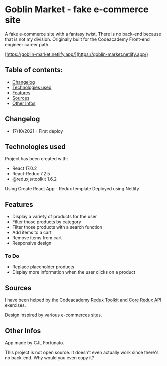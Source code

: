 # Goblin Market - fake e-commerce site

A fake e-commerce site with a fantasy twist. There is no back-end because that is not my division. Originally built for the Codeacademy Front-end engineer career path.

[https://goblin-market.netlify.app/](https://goblin-market.netlify.app/)

## Table of contents:

* [Changelog](#changelog)
* [Technologies used](#technologies-used)
* [Features](#features)
* [Sources](#sources)
* [Other Infos](#other-infos)

## Changelog

* 17/10/2021 - First deploy

## Technologies used

Project has been created with:
* React 17.0.2
* React-Redux 7.2.5
* @reduxjs/toolkit 1.6.2

Using Create React App - Redux template
Deployed using Netlify

## Features

* Display a variety of products for the user
* Filter those products by category
* Filter those products with a search function
* Add items to a cart
* Remove items from cart
* Responsive design

### To Do

* Replace placeholder products
* Display more information when the user clicks on a product

## Sources

I have been helped by the Codeacademy [Redux Toolkit](https://www.codecademy.com/paths/front-end-engineer-career-path/tracks/fecp-redux/modules/refactoring-with-redux-toolkit/lessons/the-redux-toolkit/exercises/converting-the-store-to-use-configurestore) and [Core Redux API](https://www.codecademy.com/paths/front-end-engineer-career-path/tracks/fecp-redux/modules/core-redux-api/projects/codecademy-store) exercises.

Design inspired by various e-commerces sites.

## Other Infos

App made by CJL Fortunato. 

This project is not open source. It doesn't even actually work since there's no back-end. Why would you even copy it?
  